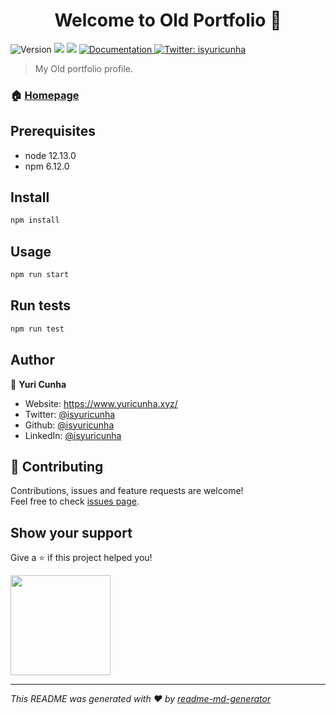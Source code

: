 <h1 align="center">Welcome to Old Portfolio 👋</h1>
<p>
  <img alt="Version" src="https://img.shields.io/badge/version-0.1-blue.svg?cacheSeconds=2592000" />
  <img src="https://img.shields.io/badge/node-12.13.0-blue.svg" />
  <img src="https://img.shields.io/badge/npm-6.12.0-blue.svg" />
  <a href="https://github.com/isyuricunha/portfolio-antigo" target="_blank">
    <img alt="Documentation" src="https://img.shields.io/badge/documentation-yes-brightgreen.svg" />
  </a>
  <a href="https://twitter.com/isyuricunha" target="_blank">
    <img alt="Twitter: isyuricunha" src="https://img.shields.io/twitter/follow/isyuricunha.svg?style=social" />
  </a>
</p>

> My Old portfolio profile.

### 🏠 [Homepage](http://www.old-website.yuricunha.com/)

## Prerequisites

- node 12.13.0
- npm 6.12.0

## Install

```sh
npm install
```

## Usage

```sh
npm run start
```

## Run tests

```sh
npm run test
```

## Author

👤 **Yuri Cunha**

* Website: https://www.yuricunha.xyz/
* Twitter: [@isyuricunha](https://twitter.com/isyuricunha)
* Github: [@isyuricunha](https://github.com/isyuricunha)
* LinkedIn: [@isyuricunha](https://linkedin.com/in/isyuricunha)

## 🤝 Contributing

Contributions, issues and feature requests are welcome!<br />Feel free to check [issues page](https://github.com/isyuricunha/old-website/issues). 

## Show your support

Give a ⭐️ if this project helped you!

<a href="https://www.patreon.com/isyuricunha">
  <img src="https://c5.patreon.com/external/logo/become_a_patron_button@2x.png" width="160">
</a>

***
_This README was generated with ❤️ by [readme-md-generator](https://github.com/kefranabg/readme-md-generator)_
